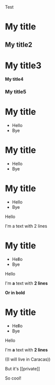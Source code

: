 Test
# My title
## My title2
# My title3
#### My title4
### My title5

# My title
- Hello
- Bye

# My title
* Hello
* Bye

# My title
- Hello
- Bye

Hello

I'm a text
with 2 lines

# My title
- He**l**lo
- Bye

Hello

I'm **a** text
with __2 lines__

**Or in bold**

# My title
- He**l**lo
- Bye

Hello

I'm **a** text
with __2 lines__

((I will live in Caracas))

But it's [[private]]

So cool!
